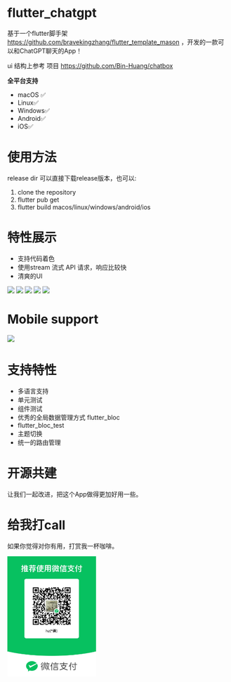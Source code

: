 # flutter_chatgpt

基于一个flutter脚手架 https://github.com/bravekingzhang/flutter_template_mason ，开发的一款可以和ChatGPT聊天的App！

ui 结构上参考 项目 https://github.com/Bin-Huang/chatbox

**全平台支持**

- macOS ✅
- Linux✅
- Windows✅
- Android✅
- iOS✅

# 使用方法

release dir  可以直接下载release版本，也可以:

1. clone the repository
2. flutter pub get
3. flutter build macos/linux/windows/android/ios

# 特性展示

- 支持代码着色
- 使用stream 流式 API 请求，响应比较快
- 清爽的UI

<img src="https://github.com/bravekingzhang/flutter_chat_box/blob/main/artificial/20230324_203035.gif"  style="width: 90%;">

<img src="https://user-images.githubusercontent.com/4476322/228132297-e7ed7bb8-d4e5-4fae-9288-d3f08a3413cc.png"   style="width: 70%;">

<img src="https://github.com/bravekingzhang/flutter_chat_box/blob/main/artificial/WechatIMG249.jpeg"   style="width: 70%;">
<img src="https://github.com/bravekingzhang/flutter_chat_box/blob/main/artificial/WechatIMG250.jpeg"   style="width: 70%;">
<img src="https://github.com/bravekingzhang/flutter_chat_box/blob/main/artificial/WechatIMG251.jpeg"  style="width: 70%;">

# Mobile support

<img src="https://github.com/bravekingzhang/flutter_chat_box/blob/main/artificial/mobile.png"  style="width: 40%;">


# 支持特性

- 多语言支持
- 单元测试
- 组件测试
- 优秀的全局数据管理方式 flutter_bloc
- flutter_bloc_test
- 主题切换
- 统一的路由管理

# 开源共建

让我们一起改进，把这个App做得更加好用一些。

# 给我打call


如果你觉得对你有用，打赏我一杯咖啡。

<img src="https://github.com/bravekingzhang/utools-code2flow-official/blob/main/shoukuanma.png" alt="收款码" style="width: 40%;" />

